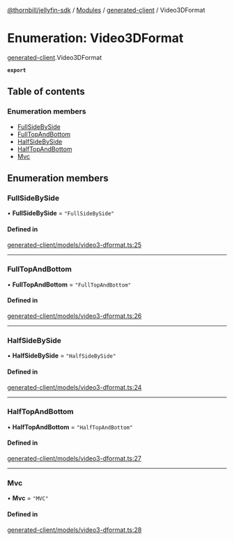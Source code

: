 [@thornbill/jellyfin-sdk](../README.md) / [Modules](../modules.md) / [generated-client](../modules/generated_client.md) / Video3DFormat

# Enumeration: Video3DFormat

[generated-client](../modules/generated_client.md).Video3DFormat

**`export`**

## Table of contents

### Enumeration members

- [FullSideBySide](generated_client.Video3DFormat.md#fullsidebyside)
- [FullTopAndBottom](generated_client.Video3DFormat.md#fulltopandbottom)
- [HalfSideBySide](generated_client.Video3DFormat.md#halfsidebyside)
- [HalfTopAndBottom](generated_client.Video3DFormat.md#halftopandbottom)
- [Mvc](generated_client.Video3DFormat.md#mvc)

## Enumeration members

### FullSideBySide

• **FullSideBySide** = `"FullSideBySide"`

#### Defined in

[generated-client/models/video3-dformat.ts:25](https://github.com/thornbill/jellyfin-sdk-typescript/blob/21a118e/src/generated-client/models/video3-dformat.ts#L25)

___

### FullTopAndBottom

• **FullTopAndBottom** = `"FullTopAndBottom"`

#### Defined in

[generated-client/models/video3-dformat.ts:26](https://github.com/thornbill/jellyfin-sdk-typescript/blob/21a118e/src/generated-client/models/video3-dformat.ts#L26)

___

### HalfSideBySide

• **HalfSideBySide** = `"HalfSideBySide"`

#### Defined in

[generated-client/models/video3-dformat.ts:24](https://github.com/thornbill/jellyfin-sdk-typescript/blob/21a118e/src/generated-client/models/video3-dformat.ts#L24)

___

### HalfTopAndBottom

• **HalfTopAndBottom** = `"HalfTopAndBottom"`

#### Defined in

[generated-client/models/video3-dformat.ts:27](https://github.com/thornbill/jellyfin-sdk-typescript/blob/21a118e/src/generated-client/models/video3-dformat.ts#L27)

___

### Mvc

• **Mvc** = `"MVC"`

#### Defined in

[generated-client/models/video3-dformat.ts:28](https://github.com/thornbill/jellyfin-sdk-typescript/blob/21a118e/src/generated-client/models/video3-dformat.ts#L28)
